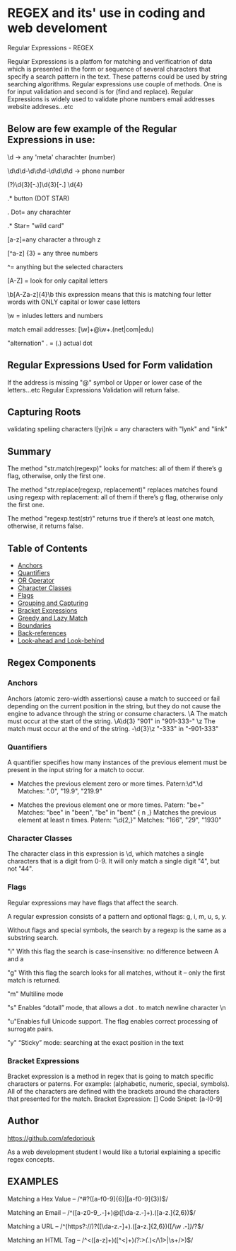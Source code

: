 # REGEX and its' use in coding and web develoment
Regular Expressions - REGEX

Regular Expressions is a platfom for matching and verificatrion of data which is presented in the form or sequence of several characters that specify a search pattern in the text.
These patterns could be used by string searching algorithms. Regular expressions use couple of methods. One is for input validation and second is for (find and replace).
Regular Expressions is widely used to validate phone numbers email addresses website addreses...etc

## Below are few example of the Regular Expressions in use:

\d -> any 'meta' charachter (number)

\d\d\d-\d\d\d-\d\d\d\d -> phone number

(?)\d{3}[-.)]\d{3}[-.] \d{4}

.* button (DOT STAR)

. Dot= any charachter

.* Star= "wild card"
 
[a-z]=any character a through z

[^a-z] {3} = any three numbers 

^= anything but the selected characters

[A-Z] = look for only capital letters

\b[A-Za-z]{4}\b this expression means that this is matching four letter words with ONLY capital or lower case letters

\w = inludes letters and numbers

match email addresses:
[\w]+@\w+\.(net|com|edu)

"alternation" \. = (.) actual dot

## Regular Expressions Used for Form validation
If the address is missing "@" symbol or Upper or lower case of the letters...etc Regular Expressions Validation will return false.

## Capturing Roots
validating speliing characters
l[yi]nk = any characters with "lynk" and "link"

## Summary

The method "str.match(regexp)" looks for matches: all of them if there’s g flag, otherwise, only the first one.

The method "str.replace(regexp, replacement)" replaces matches found using regexp with replacement: all of them if there’s g flag, otherwise only the first one.

The method "regexp.test(str)" returns true if there’s at least one match, otherwise, it returns false.
## Table of Contents

- [Anchors](#anchors)
- [Quantifiers](#quantifiers)
- [OR Operator](#or-operator)
- [Character Classes](#character-classes)
- [Flags](#flags)
- [Grouping and Capturing](#grouping-and-capturing)
- [Bracket Expressions](#bracket-expressions)
- [Greedy and Lazy Match](#greedy-and-lazy-match)
- [Boundaries](#boundaries)
- [Back-references](#back-references)
- [Look-ahead and Look-behind](#look-ahead-and-look-behind)

## Regex Components
### Anchors
Anchors (atomic zero-width assertions) cause a match to succeed or fail depending on the current position in the string, but they do not cause the engine to advance through the string or consume characters. 
\A	The match must occur at the start of the string.	\A\d{3}	  "901" in "901-333-"
\z	The match must occur at the end of the string.	-\d{3}\z	  "-333" in "-901-333"
### Quantifiers
A quantifier specifies how many instances of the previous element must be present in the input string for a match to occur.
*	Matches the previous element zero or more times.	Patern:\d*\.\d	   Matches: ".0", "19.9", "219.9"
+	Matches the previous element one or more times.	Patern: "be+"	  Matches: "bee" in "been", "be" in "bent"
{ n ,}	Matches the previous element at least n times.	Patern: "\d{2,}"	Matches: "166", "29", "1930"

### Character Classes
The character class in this expression is \d, which matches a single characters that is a digit from 0-9. It will only match a single digit "4", but not "44".
### Flags
Regular expressions may have flags that affect the search.

A regular expression consists of a pattern and optional flags: g, i, m, u, s, y.

Without flags and special symbols, the search by a regexp is the same as a substring search.

"i" With this flag the search is case-insensitive: no difference between A and a

"g" With this flag the search looks for all matches, without it – only the first match is returned.

"m" Multiline mode

"s" Enables “dotall” mode, that allows a dot . to match newline character \n

"u"Enables full Unicode support. The flag enables correct processing of surrogate pairs. 

"y" “Sticky” mode: searching at the exact position in the text

### Bracket Expressions
Bracket expression is a method in regex that is going to match specific characters or paterns. For example: (alphabetic, numeric, special, symbols). All of the characters are defined with the brackets around the characters that presented for the match.
Bracket Expression: []
Code Snipet: [a-l0-9]


## Author

https://github.com/afedoriouk

As a web development student I would like a tutorial explaining a specific regex concepts. 

## EXAMPLES
Matching a Hex Value – /^#?([a-f0-9]{6}|[a-f0-9]{3})$/

Matching an Email – /^([a-z0-9_\.-]+)@([\da-z\.-]+)\.([a-z\.]{2,6})$/

Matching a URL – /^(https?:\/\/)?([\da-z\.-]+)\.([a-z\.]{2,6})([\/\w \.-]*)*\/?$/

Matching an HTML Tag – /^<([a-z]+)([^<]+)*(?:>(.*)<\/\1>|\s+\/>)$/
